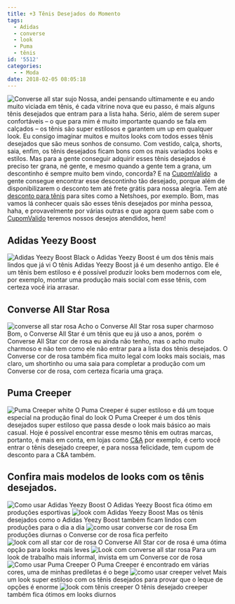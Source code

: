 ```yaml
---
title: +3 Tênis Desejados do Momento
tags:
  - Adidas
  - converse
  - look
  - Puma
  - tênis
id: '5512'
categories:
  - - Moda
date: 2018-02-05 08:05:18
---
```


![Converse all star sujo](/wp-content/uploads/2018/02/converse-all-star-sujo.jpg) Nossa, andei pensando ultimamente e eu ando muito viciada em tênis, é cada vitrine nova que eu passo, é mais alguns tênis desejados que entram para a lista haha. Sério, além de serem super confortáveis – o que para mim é muito importante quando se fala em calçados – os tênis são super estilosos e garantem um up em qualquer look. Eu consigo imaginar muitos e muitos looks com todos esses tênis desejados que são meus sonhos de consumo. Com vestido, calça, shorts, saia, enfim, os tênis desejados ficam bons com os mais variados looks e estilos. Mas para a gente conseguir adquirir esses tênis desejados é preciso ter grana, né gente, e mesmo quando a gente tem a grana, um descontinho é sempre muito bem vindo, concorda? E na [CupomValido](https://www.cupomvalido.com.br)  a gente consegue encontrar esse descontinho tão desejado, porque além de disponibilizarem o desconto tem até frete grátis para nossa alegria. Tem até [desconto para tênis](https://www.cupomvalido.com.br/desconto/netshoes/) para sites como a Netshoes, por exemplo. Bom, mas vamos lá conhecer quais são esses tênis desejados por minha pessoa, haha, e provavelmente por várias outras e que agora quem sabe com o [CupomValido](https://www.cupomvalido.com.br) teremos nossos desejos atendidos, hem!

## Adidas Yeezy Boost

![Adidas Yeezy Boost Black](/wp-content/uploads/2018/02/Adidas-Yeezy-Boost.jpg) o Adidas Yeezy Boost é um dos tênis mais lindos que já vi O tênis Adidas Yeezy Boost já é um desenho antigo. Ele é um tênis bem estiloso e é possível produzir looks bem modernos com ele, por exemplo, montar uma produção mais social com esse tênis, com certeza você iria arrasar.

## Converse All Star Rosa

![converse all star rosa](/wp-content/uploads/2018/02/converse-all-star-rosa.jpg) Acho o Converse All Star rosa super charmoso Bom, o Converse All Star é um tênis que eu já uso a anos, porém  o Converse All Star cor de rosa eu ainda não tenho, mas o acho muito charmoso e não tem como ele não entrar para a lista dos tênis desejados. O Converse cor de rosa também fica muito legal com looks mais sociais, mas claro, um shortinho ou uma saia para completar a produção com um Converse cor de rosa, com certeza ficaria uma graça.

## Puma Creeper

![Puma Creeper white](/wp-content/uploads/2018/02/Puma-Creeper-white.jpg) O Puma Creeper é super estiloso e dá um toque especial na produção final do look O Puma Creeper é um dos tênis desejados super estiloso que passa desde o look mais básico ao mais casual. Hoje é possível encontrar esse mesmo tênis em outras marcas, portanto, é mais em conta, em lojas como [C&A](https://www.cupomvalido.com.br/desconto/cea/) por exemplo, é certo você entrar o tênis desejado creeper, e para nossa felicidade, tem cupom de desconto para a C&A também.

## **Confira mais modelos de looks com os tênis desejados.**

![Como usar Adidas Yeezy Boost](/wp-content/uploads/2018/02/como-usar-Adidas-Yeezy-Boost.jpg) O Adidas Yeezy Boost fica ótimo em produções esportivas ![look com Adidas Yeezy Boost](/wp-content/uploads/2018/02/look-com-Adidas-Yeezy-Boost.jpg) Mas os tênis desejados como o Adidas Yeezy Boost também ficam lindos com produções para o dia a dia ![como usar converse cor de rosa](/wp-content/uploads/2018/02/como-usar-converse-cor-de-rosa.jpg) Em produções diurnas o Converse cor de rosa fica perfeito ![look com all star cor de rosa](/wp-content/uploads/2018/02/look-com-all-star-cor-de-rosa.jpg) O Converse All Star cor de rosa é uma ótima opção para looks mais leves ![Look com converse all star rosa](/wp-content/uploads/2018/02/como-usar-all-star-rosa.jpg) Para um look de trabalho mais informal, invista em um Converse cor de rosa ![Como usar Puma Creeper](/wp-content/uploads/2018/02/como-usar-Puma-Creeper-1.jpg) O Puma Creeper é encontrado em várias cores, uma de minhas prediletas é o bege ![como usar creeper velvet](/wp-content/uploads/2018/02/como-usar-creeper-velvet.jpg) Mais um look super estiloso com os tênis desejados para provar que o leque de opções é enorme ![look com tênis creeper](/wp-content/uploads/2018/02/look-com-tênis-creeper.jpg) O tênis desejado creeper também fica ótimos em looks diurnos
